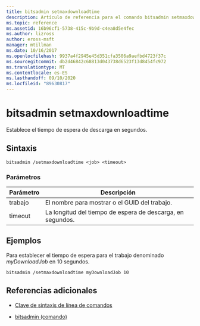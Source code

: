 ```yaml
---
title: bitsadmin setmaxdownloadtime
description: Artículo de referencia para el comando bitsadmin setmaxdownloadtime, que establece el tiempo de espera de descarga en segundos.
ms.topic: reference
ms.assetid: 16b96cf1-5738-415c-9b9d-c4ea8d5e4fec
ms.author: lizross
author: eross-msft
manager: mtillman
ms.date: 10/16/2017
ms.openlocfilehash: 9937a4f2945e45d351cfa3506a9aefbd4723f37c
ms.sourcegitcommit: db2d46842c68813d043738d6523f13d8454fc972
ms.translationtype: MT
ms.contentlocale: es-ES
ms.lasthandoff: 09/10/2020
ms.locfileid: "89630817"
---
```

# <a name="bitsadmin-setmaxdownloadtime"></a>bitsadmin setmaxdownloadtime

Establece el tiempo de espera de descarga en segundos.

## <a name="syntax"></a>Sintaxis

```
bitsadmin /setmaxdownloadtime <job> <timeout>
```

### <a name="parameters"></a>Parámetros

| Parámetro | Descripción |
| --------- | ----------- |
| trabajo | El nombre para mostrar o el GUID del trabajo. |
| timeout | La longitud del tiempo de espera de descarga, en segundos. |

## <a name="examples"></a>Ejemplos

Para establecer el tiempo de espera para el trabajo denominado *myDownloadJob* en 10 segundos.

```
bitsadmin /setmaxdownloadtime myDownloadJob 10
```

## <a name="additional-references"></a>Referencias adicionales

- [Clave de sintaxis de línea de comandos](command-line-syntax-key.md)

- [bitsadmin (comando)](bitsadmin.md)
